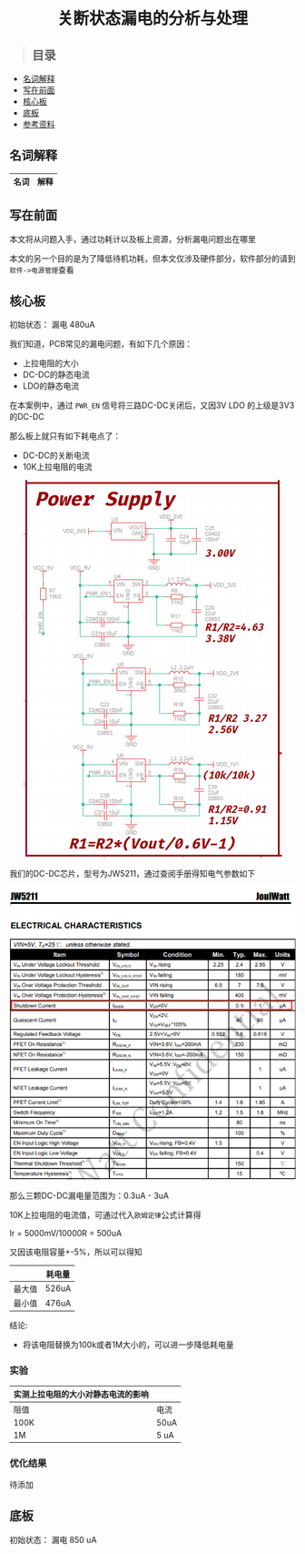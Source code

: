 
<h1 align="center">关断状态漏电的分析与处理</h1>

> ## 目录

- [名词解释](#名词解释)
- [写在前面](#写在前面)
- [核心板](#核心板)
- [底板](#底板)
- [参考资料](#参考资料)

## 名词解释
| 名词 | 解释 |
| --- | --- |

## 写在前面

本文将从问题入手，通过功耗计以及板上资源，分析漏电问题出在哪里

本文的另一个目的是为了降低待机功耗，但本文仅涉及硬件部分，软件部分的请到`软件->电源管理`查看

## 核心板

初始状态： 漏电 480uA

我们知道，PCB常见的漏电问题，有如下几个原因：

- 上拉电阻的大小
- DC-DC的静态电流
- LDO的静态电流

在本案例中，通过 `PWR_EN` 信号将三路DC-DC关闭后，又因3V LDO 的上级是3V3的DC-DC

那么板上就只有如下耗电点了：

- DC-DC的关断电流
- 10K上拉电阻的电流


<div align="center">
<img src="/assets/power/core_power_supply.png" >
</div>

我们的DC-DC芯片，型号为JW5211，通过查阅手册得知电气参数如下

<div align="center">
<img src="/assets/power/jw5211_ec.png" >
</div>

那么三颗DC-DC漏电量范围为：0.3uA - 3uA


10K上拉电阻的电流值，可通过代入`欧姆定律`公式计算得

Ir = 5000mV/10000R = 500uA

又因该电阻容量+-5%，所以可以得知

| | 耗电量 |
| --- | --- |
| 最大值 | 526uA |
| 最小值 | 476uA |

结论:

- 将该电阻替换为100k或者1M大小的，可以进一步降低耗电量

### 实验

| 实测上拉电阻的大小对静态电流的影响 | |
| --- | --- |
| 阻值 | 电流 |
| 100K | 50uA |
| 1M | 5 uA |

### 优化结果

待添加

## 底板

初始状态： 漏电 850 uA